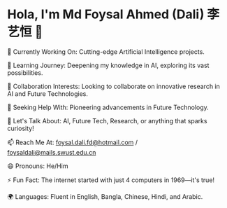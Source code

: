 # Hola, I'm Md Foysal Ahmed (Dali) 李艺恒 👋

🔭 Currently Working On: Cutting-edge Artificial Intelligence projects.

🌱 Learning Journey: Deepening my knowledge in AI, exploring its vast possibilities.

👯 Collaboration Interests: Looking to collaborate on innovative research in AI and Future Technologies.

🤔 Seeking Help With: Pioneering advancements in Future Technology.

💬 Let's Talk About: AI, Future Tech, Research, or anything that sparks curiosity!

📫 Reach Me At: foysal.dali.fd@hotmail.com / foysaldali@mails.swust.edu.cn

😄 Pronouns: He/Him

⚡ Fun Fact: The internet started with just 4 computers in 1969—it's true!

🌍 Languages: Fluent in English, Bangla, Chinese, Hindi, and Arabic.
